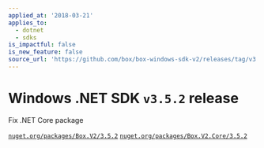 ```yaml
---
applied_at: '2018-03-21'
applies_to:
  - dotnet
  - sdks
is_impactful: false
is_new_feature: false
source_url: 'https://github.com/box/box-windows-sdk-v2/releases/tag/v3.5.2'
---
```

# Windows .NET SDK `v3.5.2` release

Fix .NET Core package

[`nuget.org/packages/Box.V2/3.5.2`](https://www.nuget.org/packages/Box.V2/3.5.2)
[`nuget.org/packages/Box.V2.Core/3.5.2`](https://www.nuget.org/packages/Box.V2.Core/3.5.2)